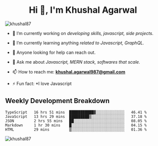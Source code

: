 <h1 align="center">Hi 👋, I'm Khushal Agarwal</h1>


<p align="left"> <img src="https://komarev.com/ghpvc/?username=khushal87&label=Profile Views&color=green&style=plastic" alt="khushal87" /> </p>

- 🔭 I’m currently working on *developing skills, javascript, side projects*.

- 🌱 I’m currently learning anything *related to Javascript, GraphQL.*

- 🤔 Anyone looking for help can reach out.

- 💬 Ask me about *Javascript, MERN stack, softwares that scale.*

- 📫 How to reach me: **khushal.agarwal987@gmail.com**

- ⚡ Fun fact: *I love Javascript 




## Weekly Development Breakdown
<!--START_SECTION:waka-->
```text
TypeScript   16 hrs 51 mins  ███████████▓░░░░░░░░░░░░░   46.41 % 
JavaScript   13 hrs 29 mins  █████████▒░░░░░░░░░░░░░░░   37.18 % 
JSON         2 hrs 55 mins   ██░░░░░░░░░░░░░░░░░░░░░░░   08.05 % 
Markdown     1 hr 30 mins    █░░░░░░░░░░░░░░░░░░░░░░░░   04.15 % 
HTML         29 mins         ▒░░░░░░░░░░░░░░░░░░░░░░░░   01.36 % 
```
<!--END_SECTION:waka-->
<p><img align="center" src="https://github-readme-stats.vercel.app/api?username=khushal87&count_private=true&show_icons=true" alt="khushal87"/></p>
